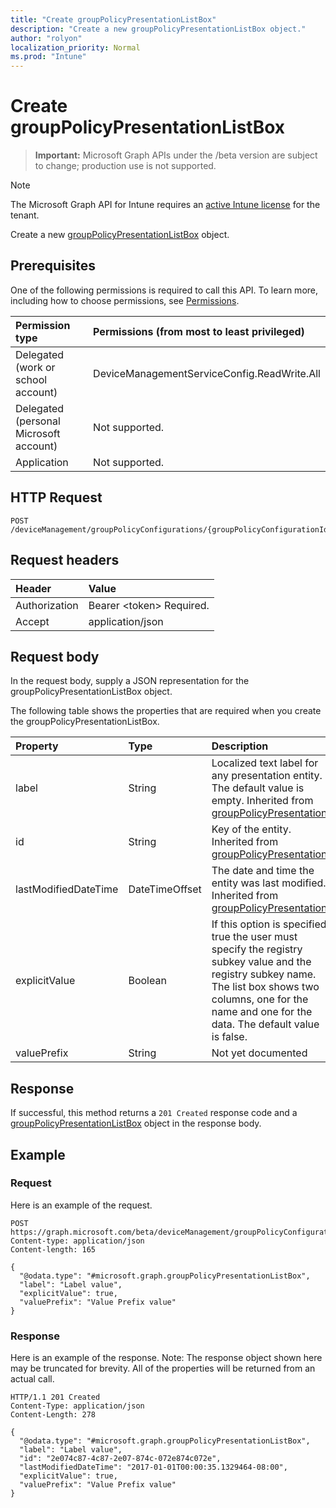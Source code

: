 ```yaml
---
title: "Create groupPolicyPresentationListBox"
description: "Create a new groupPolicyPresentationListBox object."
author: "rolyon"
localization_priority: Normal
ms.prod: "Intune"
---
```


# Create groupPolicyPresentationListBox

> **Important:** Microsoft Graph APIs under the /beta version are subject to change; production use is not supported.

> [!NOTE]
> The Microsoft Graph API for Intune requires an [active Intune license](https://go.microsoft.com/fwlink/?linkid=839381) for the tenant.

Create a new [groupPolicyPresentationListBox](../resources/intune-grouppolicy-grouppolicypresentationlistbox.md) object.

## Prerequisites
One of the following permissions is required to call this API. To learn more, including how to choose permissions, see [Permissions](/graph/permissions-reference).

|Permission type|Permissions (from most to least privileged)|
|:---|:---|
|Delegated (work or school account)|DeviceManagementServiceConfig.ReadWrite.All|
|Delegated (personal Microsoft account)|Not supported.|
|Application|Not supported.|

## HTTP Request
<!-- {
  "blockType": "ignored"
}
-->
``` http
POST /deviceManagement/groupPolicyConfigurations/{groupPolicyConfigurationId}/definitionValues/{groupPolicyDefinitionValueId}/presentationValues/{groupPolicyPresentationValueId}/presentation/definition/presentations
```

## Request headers
|Header|Value|
|:---|:---|
|Authorization|Bearer &lt;token&gt; Required.|
|Accept|application/json|

## Request body
In the request body, supply a JSON representation for the groupPolicyPresentationListBox object.

The following table shows the properties that are required when you create the groupPolicyPresentationListBox.

|Property|Type|Description|
|:---|:---|:---|
|label|String|Localized text label for any presentation entity. The default value is empty. Inherited from [groupPolicyPresentation](../resources/intune-grouppolicy-grouppolicypresentation.md)|
|id|String|Key of the entity. Inherited from [groupPolicyPresentation](../resources/intune-grouppolicy-grouppolicypresentation.md)|
|lastModifiedDateTime|DateTimeOffset|The date and time the entity was last modified. Inherited from [groupPolicyPresentation](../resources/intune-grouppolicy-grouppolicypresentation.md)|
|explicitValue|Boolean|If this option is specified true the user must specify the registry subkey value and the registry subkey name. The list box shows two columns, one for the name and one for the data. The default value is false.|
|valuePrefix|String|Not yet documented|



## Response
If successful, this method returns a `201 Created` response code and a [groupPolicyPresentationListBox](../resources/intune-grouppolicy-grouppolicypresentationlistbox.md) object in the response body.

## Example

### Request
Here is an example of the request.
``` http
POST https://graph.microsoft.com/beta/deviceManagement/groupPolicyConfigurations/{groupPolicyConfigurationId}/definitionValues/{groupPolicyDefinitionValueId}/presentationValues/{groupPolicyPresentationValueId}/presentation/definition/presentations
Content-type: application/json
Content-length: 165

{
  "@odata.type": "#microsoft.graph.groupPolicyPresentationListBox",
  "label": "Label value",
  "explicitValue": true,
  "valuePrefix": "Value Prefix value"
}
```

### Response
Here is an example of the response. Note: The response object shown here may be truncated for brevity. All of the properties will be returned from an actual call.
``` http
HTTP/1.1 201 Created
Content-Type: application/json
Content-Length: 278

{
  "@odata.type": "#microsoft.graph.groupPolicyPresentationListBox",
  "label": "Label value",
  "id": "2e074c87-4c87-2e07-874c-072e874c072e",
  "lastModifiedDateTime": "2017-01-01T00:00:35.1329464-08:00",
  "explicitValue": true,
  "valuePrefix": "Value Prefix value"
}
```



